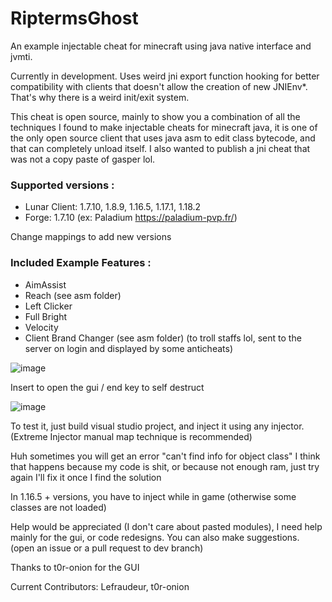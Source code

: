 # RiptermsGhost
An example injectable cheat for minecraft using java native interface and jvmti.

Currently in development.
Uses weird jni export function hooking for better compatibility with clients that doesn't allow the creation of new JNIEnv*. That's why there is a weird init/exit system.

This cheat is open source, mainly to show you a combination of all the techniques I found to make injectable cheats for minecraft java, it is one of the only open source client that uses java asm to edit class bytecode, and that can completely unload itself. I also wanted to publish a jni cheat that was not a copy paste of gasper lol.

### Supported versions :
- Lunar Client: 1.7.10, 1.8.9, 1.16.5, 1.17.1, 1.18.2
- Forge: 1.7.10 (ex: Paladium https://paladium-pvp.fr/)

Change mappings to add new versions

### Included Example Features :
- AimAssist
- Reach (see asm folder)
- Left Clicker
- Full Bright
- Velocity
- Client Brand Changer (see asm folder) (to troll staffs lol, sent to the server on login and displayed by some anticheats)

![image](https://github.com/Lefraudeur/RiptermsGhost/assets/91006387/39690baa-859a-4ea2-a9b0-dfbc8cbfe472)

Insert to open the gui / end key to self destruct

![image](https://github.com/Lefraudeur/RiptermsGhost/assets/91006387/96388338-971e-48e5-9703-5c1ed30fcdce)



To test it, just build visual studio project, and inject it using any injector. (Extreme Injector manual map technique is recommended)

Huh sometimes you will get an error "can't find info for object class"
I think that happens because my code is shit, or because not enough ram, just try again
I'll fix it once I find the solution

In 1.16.5 + versions, you have to inject while in game (otherwise some classes are not loaded)

Help would be appreciated (I don't care about pasted modules), I need help mainly for the gui, or code redesigns. You can also make suggestions. (open an issue or a pull request to dev branch)

Thanks to t0r-onion for the GUI

Current Contributors:
Lefraudeur,
t0r-onion

